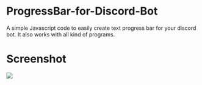 # ProgressBar-for-Discord-Bot
A simple Javascript code to easily create text progress bar for your discord bot.
It also works with all kind of programs.

# Screenshot
![](https://i.imgur.com/4ihbqWh.png)
